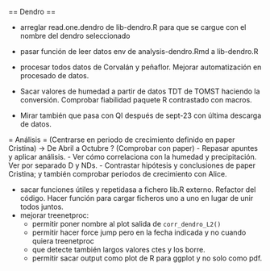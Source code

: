 == Dendro ==
- arreglar read.one.dendro de lib-dendro.R para que se cargue con el nombre del dendro seleccionado
- pasar función de leer datos env de analysis-dendro.Rmd a lib-dendro.R

- procesar todos datos de Corvalán y peñaflor. Mejorar automatización en procesado de datos.

- Sacar valores de humedad a partir de datos TDT de TOMST haciendo la conversión. Comprobar fiabilidad paquete R contrastado con macros.

- Mirar también que pasa con QI después de sept-23 con última descarga de datos.

= Análisis =
(Centrarse en periodo de crecimiento definido en paper Cristina) -> De Abril a Octubre ? (Comprobar con paper)
	- Repasar apuntes y aplicar análisis.
	- Ver cómo correlaciona con la humedad y precipitación. Ver por separado D y NDs.
	- Contrastar hipótesis y conclusiones de paper Cristina; y también comprobar periodos de crecimiento con Alice.
- sacar funciones útiles y repetidasa a fichero lib.R externo. Refactor del código. Hacer función para cargar ficheros uno a uno en lugar de unir todos juntos.
- mejorar treenetproc:
	* permitir poner nombre al plot salida de `corr_dendro_L2()`
	* permitir hacer force jump pero en la fecha indicada y no cuando quiera treenetproc
	* que detecte también largos valores ctes y los borre.
	* permitir sacar output como plot de R para ggplot y no solo como pdf.
	
